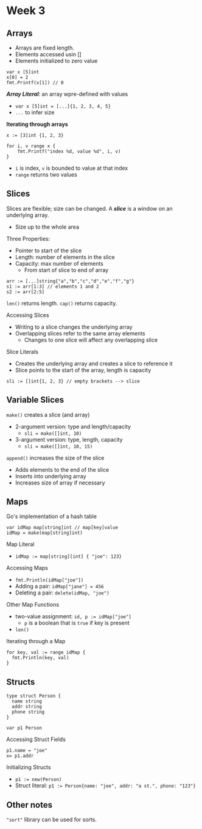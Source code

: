 # Week 3

## Arrays

- Arrays are fixed length.
- Elements accessed usin []
- Elements initialized to zero value

```
var x [5]int
x[0] = 2
fmt.Printf(x[1]) // 0
```

**_Array Literal_**: an array wpre-defined with values

- `var x [5]int = [...]{1, 2, 3, 4, 5}`
- `...` to infer size

**Iterating through arrays**

```
x := [3]int {1, 2, 3}

for i, v range x {
    fmt.Printf("index %d, value %d", i, v)
}
```

- `i` is index, `v` is bounded to value at that index
- `range` returns two values

## Slices

Slices are flexible; size can be changed.
A **_slice_** is a window on an underlying array.

- Size up to the whole area

Three Properties:

- Pointer to start of the slice
- Length: number of elements in the slice
- Capacity: max number of elements
  - From start of slice to end of array

```
arr := [...]string{"a","b","c","d","e","f","g"}
s1 := arr[1:3] // elements 1 and 2
s2 := arr[2:5]
```

`len()` returns length. `cap()` returns capacity.

Accessing Slices

- Writing to a slice changes the underlying array
- Overlapping slices refer to the same array elements
  - Changes to one slice will affect any overlapping slice

Slice Literals

- Creates the underlying array and creates a slice to reference it
- Slice points to the start of the array, length is capacity

```
sli := []int{1, 2, 3} // empty brackets --> slice
```

## Variable Slices

`make()` creates a slice (and array)

- 2-argument version: type and length/capacity
  - `sli = make([]int, 10)`
- 3-argument version: type, length, capacity
  - `sli = make([]int, 10, 15)`

`append()` increases the size of the slice

- Adds elements to the end of the slice
- Inserts into underlying array
- Increases size of array if necessary

## Maps

Go's implementation of a hash table

```
var idMap map[string]int // map[key]value
idMap = make(map[string]int)
```

Map Literal

- `idMap := map[string][int] { "joe": 123}`

Accessing Maps

- `fmt.Println(idMap["joe"])`
- Adding a pair: `idMap["jane"] = 456`
- Deleting a pair: `delete(idMap, "joe")`

Other Map Functions

- two-value assignment: `id, p := idMap["joe"]`
  - `p` is a boolean that is `true` if key is present
- `len()`

Iterating through a Map

```
for key, val := range idMap {
  fmt.Println(key, val)
}
```

## Structs

```
type struct Person {
  name string
  addr string
  phone string
}

var p1 Person
```

Accessing Struct Fields

```
p1.name = "joe"
x= p1.addr
```

Initializing Structs

- `p1 := new(Person)`
- Struct literal: `p1 := Person{name: "joe", addr: "a st.", phone: "123"}`

## Other notes

`"sort"` library can be used for sorts.
